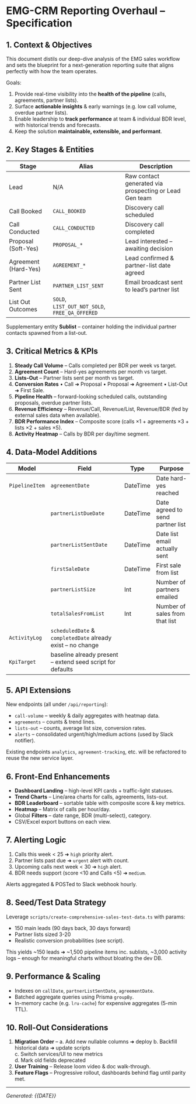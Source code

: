 # EMG-CRM Reporting Overhaul – Specification

## 1. Context & Objectives

This document distils our deep-dive analysis of the EMG sales workflow and sets the blueprint for a next-generation reporting suite that aligns perfectly with how the team operates.

Goals:
1. Provide real-time visibility into the **health of the pipeline** (calls, agreements, partner lists).
2. Surface **actionable insights** & early warnings (e.g. low call volume, overdue partner lists).
3. Enable leadership to **track performance** at team & individual BDR level, with historical trends and forecasts.
4. Keep the solution **maintainable, extensible, and performant**.

## 2. Key Stages & Entities

| Stage | Alias | Description |
|-------|-------|-------------|
| Lead | N/A | Raw contact generated via prospecting or Lead Gen team |
| Call Booked | `CALL_BOOKED` | Discovery call scheduled |
| Call Conducted | `CALL_CONDUCTED` | Discovery call completed |
| Proposal (Soft-Yes) | `PROPOSAL_*` | Lead interested – awaiting decision |
| Agreement (Hard-Yes) | `AGREEMENT_*` | Lead confirmed & partner-list date agreed |
| Partner List Sent | `PARTNER_LIST_SENT` | Email broadcast sent to lead’s partner list |
| List Out Outcomes | `SOLD`, `LIST_OUT_NOT_SOLD`, `FREE_QA_OFFERED` |

Supplementary entity **Sublist** – container holding the individual partner contacts spawned from a list-out.

## 3. Critical Metrics & KPIs

1. **Steady Call Volume** – Calls completed per BDR per week vs target.
2. **Agreement Count** – Hard-yes agreements per month vs target.
3. **Lists-Out** – Partner lists sent per month vs target.
4. **Conversion Rates**
   • Call ➜ Proposal  • Proposal ➜ Agreement  • List-Out ➜ First Sale.
5. **Pipeline Health** – forward-looking scheduled calls, outstanding proposals, overdue partner lists.
6. **Revenue Efficiency** – Revenue/Call, Revenue/List, Revenue/BDR (fed by external sales data when available).
7. **BDR Performance Index** – Composite score (calls ×1 + agreements ×3 + lists ×2 + sales ×5).
8. **Activity Heatmap** – Calls by BDR per day/time segment.

## 4. Data-Model Additions

| Model | Field | Type | Purpose |
|-------|-------|------|---------|
| `PipelineItem` | `agreementDate` | DateTime | Date hard-yes reached |
|  | `partnerListDueDate` | DateTime | Date agreed to send partner list |
|  | `partnerListSentDate` | DateTime | Date list email actually sent |
|  | `firstSaleDate` | DateTime | First sale from list |
|  | `partnerListSize` | Int | Number of partners emailed |
|  | `totalSalesFromList` | Int | Number of sales from that list |
| `ActivityLog` | `scheduledDate` & `completedDate` already exist – no change |
| `KpiTarget` | baseline already present – extend seed script for defaults |

## 5. API Extensions

New endpoints (all under `/api/reporting`):
- `call-volume` – weekly & daily aggregates with heatmap data.
- `agreements` – counts & trend lines.
- `lists-out` – counts, average list size, conversion rates.
- `alerts` – consolidated urgent/high/medium actions (used by Slack notifier).

Existing endpoints `analytics`, `agreement-tracking`, etc. will be refactored to reuse the new service layer.

## 6. Front-End Enhancements

- **Dashboard Landing** – high-level KPI cards + traffic-light statuses.
- **Trend Charts** – Line/area charts for calls, agreements, lists-out.
- **BDR Leaderboard** – sortable table with composite score & key metrics.
- **Heatmap** – Matrix of calls per hour/day.
- Global **Filters** – date range, BDR (multi-select), category.
- CSV/Excel export buttons on each view.

## 7. Alerting Logic

1. Calls this week < 25 ➜ `high` priority alert.
2. Partner lists past due ➜ `urgent` alert with count.
3. Upcoming calls next week < 30 ➜ `high` alert.
4. BDR needs support (score <10 and Calls <5) ➜ `medium`.

Alerts aggregated & POSTed to Slack webhook hourly.

## 8. Seed/Test Data Strategy

Leverage `scripts/create-comprehensive-sales-test-data.ts` with params:
- 150 main leads (90 days back, 30 days forward)
- Partner lists sized 3-20
- Realistic conversion probabilities (see script).

This yields ~150 leads ➜ ~1,500 pipeline items inc. sublists, ~3,000 activity logs – enough for meaningful charts without bloating the dev DB.

## 9. Performance & Scaling

- Indexes on `callDate`, `partnerListSentDate`, `agreementDate`.
- Batched aggregate queries using Prisma `groupBy`.
- In-memory cache (e.g. `lru-cache`) for expensive aggregates (5-min TTL).

## 10. Roll-Out Considerations

1. **Migration Order** –
   a. Add new nullable columns ➜ deploy 
   b. Backfill historical data ➜ update scripts  
   c. Switch services/UI to new metrics  
   d. Mark old fields deprecated
2. **User Training** – Release loom video & doc walk-through.
3. **Feature Flags** – Progressive rollout, dashboards behind flag until parity met.

---
*Generated: {{DATE}}* 